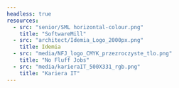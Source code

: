 ```yaml
---
headless: true
resources:
  - src: "senior/SML horizontal-colour.png"
    title: "SoftwareMill"
  - src: "architect/Idemia_Logo_2000px.png"
    title: Idemia
  - src: "media/NFJ_logo_CMYK_przezroczyste_tlo.png"
    title: "No Fluff Jobs"
  - src: "media/karieraIT_500X331_rgb.png"
    title: "Kariera IT"
---
```

